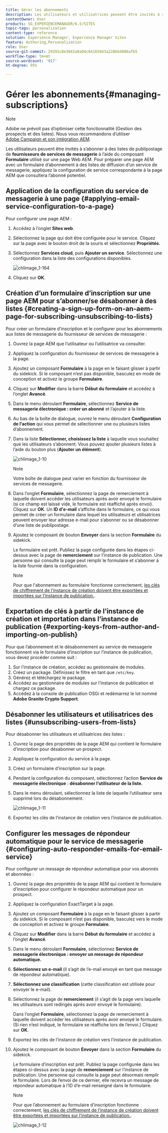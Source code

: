 ```yaml
---
title: Gérer les abonnements
description: Les utilisateurs et utilisatrices peuvent être invités à s’abonner à des listes de diffusion de fournisseurs de services de messagerie à l’aide du composant Formulaire utilisé sur une page Web AEM. Pour préparer une page AEM avec un formulaire d’abonnement à des listes de diffusion d’un service de messagerie, appliquez la configuration de service correspondante à la page AEM que consultera l’abonné(e) potentiel(le).
contentOwner: User
products: SG_EXPERIENCEMANAGER/6.5/SITES
topic-tags: personalization
content-type: reference
solution: Experience Manager, Experience Manager Sites
feature: Authoring,Personalization
role: User
source-git-commit: 29391c8e3042a8a04c64165663a228bb4886afb5
workflow-type: tm+mt
source-wordcount: '917'
ht-degree: 95%

---
```


# Gérer les abonnements{#managing-subscriptions}

>[!NOTE]
>
>Adobe ne prévoit pas d’optimiser cette fonctionnalité (Gestion des prospects et des listes).
>Nous vous recommandons d’utiliser [Adobe Campaign et son intégration AEM](/help/sites-administering/campaign.md).

Les utilisateurs peuvent être invités à s’abonner à des listes de publipostage de **fournisseurs de services de messagerie** à l’aide du composant **Formulaire** utilisé sur une page Web AEM. Pour préparer une page AEM avec un formulaire d’abonnement à des listes de diffusion d’un service de messagerie, appliquez la configuration de service correspondante à la page AEM que consultera l’abonné potentiel.

## Application de la configuration du service de messagerie à une page {#applying-email-service-configuration-to-a-page}

Pour configurer une page AEM :

1. Accédez à l’onglet **Sites web**.
1. Sélectionnez la page qui doit être configurée pour le service. Cliquez sur la page avec le bouton droit de la souris et sélectionnez **Propriétés**.

1. Sélectionnez **Services cloud**, puis **Ajouter un service**. Sélectionnez une configuration dans la liste des configurations disponibles.

   ![chlimage_1-164](assets/chlimage_1-164.png)

1. Cliquez sur **OK**.

## Création d’un formulaire d’inscription sur une page AEM pour s’abonner/se désabonner à des listes {#creating-a-sign-up-form-on-an-aem-page-for-subscribing-unsubscribing-to-lists}

Pour créer un formulaire d’inscription et le configurer pour les abonnements aux listes de messagerie du fournisseur de services de messagerie :

1. Ouvrez la page AEM que l’utilisateur ou l’utilisatrice va consulter.
1. Appliquez la configuration du fournisseur de services de messagerie à la page.

1. Ajoutez un composant **Formulaire** à la page en le faisant glisser à partir du sidekick. Si le composant n’est pas disponible, basculez en mode de conception et activez le groupe **Formulaire**.
1. Cliquez sur **Modifier** dans la barre **Début du formulaire** et accédez à l’onglet **Avancé**.
1. Dans le menu déroulant **Formulaire**, sélectionnez **Service de messagerie électronique : créer un abonné** et l’ajouter à la liste.
1. Au bas de la boîte de dialogue, ouvrez le menu déroulant **Configuration de l’action** qui vous permet de sélectionner une ou plusieurs listes d’abonnement.
1. Dans la liste **Sélectionner, choisissez la liste** à laquelle vous souhaitez que les utilisateurs s’abonnent. Vous pouvez ajouter plusieurs listes à l’aide du bouton plus (**Ajouter un élément**).

   ![chlimage_1-10](assets/chlimage_1-10.jpeg)

   >[!NOTE]
   >
   >Votre boîte de dialogue peut varier en fonction du fournisseur de services de messagerie.

1. Dans l’onglet **Formulaire**, sélectionnez la page de remerciement à laquelle doivent accéder les utilisateurs après avoir envoyé le formulaire (si ce champ est laissé vide, le formulaire est réaffiché après envoi). Cliquez sur **OK**. Un **ID d&#39;e-mail** s’affiche dans le formulaire, ce qui vous permet de créer un formulaire dans lequel les utilisateurs et utilisatrices peuvent envoyer leur adresse e-mail pour s’abonner ou se désabonner d’une liste de publipostage.
1. Ajoutez le composant de bouton **Envoyer** dans la section **Formulaire** du sidekick.

   Le formulaire est prêt. Publiez la page configurée dans les étapes ci-dessus avec la page de **remerciement** sur l’instance de publication. Une personne qui consulte la page peut remplir le formulaire et s’abonner à la liste fournie dans la configuration.

   >[!NOTE]
   >
   >Pour que l&#39;abonnement au formulaire fonctionne correctement, [les clés de chiffrement de l’instance de création doivent être exportées et importées sur l’instance de publication.](#exporting-keys-from-author-and-importing-on-publish).

## Exportation de clés à partir de l’instance de création et importation dans l’instance de publication {#exporting-keys-from-author-and-importing-on-publish}

Pour que l’abonnement et le désabonnement au service de messagerie fonctionnent via le formulaire d’inscription sur l’instance de publication, vous devez procéder comme suit :

1. Sur l’instance de création, accédez au gestionnaire de modules.
1. Créez un package. Définissez le filtre en tant que `/etc/key`.
1. Générez et téléchargez le package.
1. Accédez au gestionnaire de modules sur l’instance de publication et chargez ce package.
1. Accédez à la console de publication OSGi et redémarrez le lot nommé **Adobe Granite Crypto Support**.

## Désabonner les utilisateurs et utilisatrices des listes {#unsubscribing-users-from-lists}

Pour désabonner les utilisateurs et utilisatrices des listes :

1. Ouvrez la page des propriétés de la page AEM qui contient le formulaire d’inscription pour désabonner un prospect.
1. Appliquez la configuration du service à la page.
1. Créez un formulaire d’inscription sur la page.
1. Pendant la configuration du composant, sélectionnez l’action **Service de messagerie électronique** : **désabonner l’utilisateur de la liste.**
1. Dans le menu déroulant, sélectionnez la liste de laquelle l’utilisateur sera supprimé lors du désabonnement.

   ![chlimage_1-11](assets/chlimage_1-11.jpeg)

1. Exportez les clés de l’instance de création vers l’instance de publication.

## Configurer les messages de répondeur automatique pour le service de messagerie {#configuring-auto-responder-emails-for-email-service}

Pour configurer un message de répondeur automatique pour vos abonnés et abonnées :

1. Ouvrez la page des propriétés de la page AEM qui contient le formulaire d’inscription pour configurer le répondeur automatique pour un prospect.
1. Appliquez la configuration ExactTarget à la page.

1. Ajoutez un composant **Formulaire** à la page en le faisant glisser à partir du sidekick. Si le composant n’est pas disponible, basculez vers le mode de conception et activez le groupe **Formulaire**.
1. Cliquez sur **Modifier** dans la barre **Début du formulaire** et accédez à l’onglet **Avancé**.
1. Dans le menu déroulant **Formulaire**, sélectionnez **Service de messagerie électronique : envoyer un message de répondeur automatique.**
1. **Sélectionnez un e-mail** (il s’agit de l’e-mail envoyé en tant que message de répondeur automatique).

1. **Sélectionnez une classification** (cette classification est utilisée pour envoyer le e-mail).
1. Sélectionnez la page de **remerciement** (il s’agit de la page vers laquelle les utilisateurs sont redirigés après avoir envoyé le formulaire).

   Dans l’onglet **Formulaire**, sélectionnez la page de remerciement à laquelle doivent accéder les utilisateurs après avoir envoyé le formulaire. (Si rien n’est indiqué, le formulaire se réaffiche lors de l’envoi.) Cliquez sur **OK**.

1. Exportez les clés de l’instance de création vers l’instance de publication.
1. Ajoutez le composant de bouton **Envoyer** dans la section **Formulaire** du sidekick.

   Le formulaire d’inscription est prêt. Publiez la page configurée dans les étapes ci-dessus avec la page de **remerciement** sur l’instance de publication. Une personne qui consulte la page peut désormais remplir le formulaire. Lors de l’envoi de ce dernier, elle recevra un message de répondeur automatique à l’ID d’e-mail renseigné dans le formulaire.

   >[!NOTE]
   >
   >Pour que l’abonnement au formulaire d’inscription fonctionne correctement, [les clés de chiffrement de l’instance de création doivent être exportées et importées sur l’instance de publication.](#exporting-keys-from-author-and-importing-on-publish).

   ![chlimage_1-12](assets/chlimage_1-12.jpeg)
